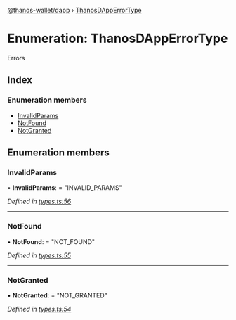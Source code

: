 [@thanos-wallet/dapp](../README.md) › [ThanosDAppErrorType](thanosdapperrortype.md)

# Enumeration: ThanosDAppErrorType

Errors

## Index

### Enumeration members

* [InvalidParams](thanosdapperrortype.md#invalidparams)
* [NotFound](thanosdapperrortype.md#notfound)
* [NotGranted](thanosdapperrortype.md#notgranted)

## Enumeration members

###  InvalidParams

• **InvalidParams**: = "INVALID_PARAMS"

*Defined in [types.ts:56](https://github.com/madfish-solutions/thanoswallet-dapp/blob/6ebdacd/src/types.ts#L56)*

___

###  NotFound

• **NotFound**: = "NOT_FOUND"

*Defined in [types.ts:55](https://github.com/madfish-solutions/thanoswallet-dapp/blob/6ebdacd/src/types.ts#L55)*

___

###  NotGranted

• **NotGranted**: = "NOT_GRANTED"

*Defined in [types.ts:54](https://github.com/madfish-solutions/thanoswallet-dapp/blob/6ebdacd/src/types.ts#L54)*
